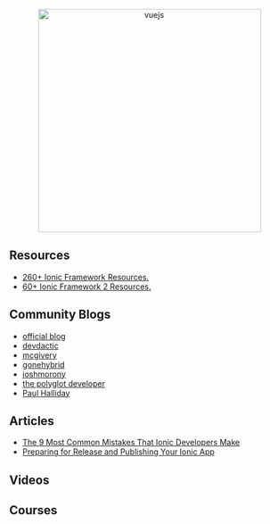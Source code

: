 <link href="https://maxcdn.bootstrapcdn.com/font-awesome/4.7.0/css/font-awesome.min.css" rel="stylesheet" integrity="sha384-wvfXpqpZZVQGK6TAh5PVlGOfQNHSoD2xbE+QkPxCAFlNEevoEH3Sl0sibVcOQVnN" crossorigin="anonymous">

<p align="center">
  <img width="400" src="http://ecodile.com/wp-content/uploads/2015/10/ionic.png"  alt="vuejs">
</p>

## Resources
* [260+ Ionic Framework Resources.](http://mcgivery.com/100-ionic-framework-resources/)
* [60+ Ionic Framework 2 Resources.](http://mcgivery.com/15-ionic-framework-2-resources/)


## Community Blogs
* [official blog](http://blog.ionic.io/)
* [devdactic](https://devdactic.com/devblog/)
* [mcgivery](http://mcgivery.com/)
* [gonehybrid](https://www.gonehybrid.com/)
* [joshmorony](https://www.joshmorony.com/)
* [the polyglot developer](https://www.thepolyglotdeveloper.com/)
* [Paul Halliday <i class="fa fa-youtube-play" aria-hidden="true"></i>](https://www.youtube.com/channel/UCYJ9O6X1oFt7YGXpfRwrcWg)


## Articles 
* [The 9 Most Common Mistakes That Ionic Developers Make](https://www.toptal.com/ionic/most-common-ionic-development-mistakes)
* [Preparing for Release and Publishing Your Ionic App](https://github.com/hughred22/YouTube-Video-Listing-Ionic-Mobile-App/wiki/Preparing-for-Release-and-Publishing-Your-Ionic-App)



## Videos


## Courses
